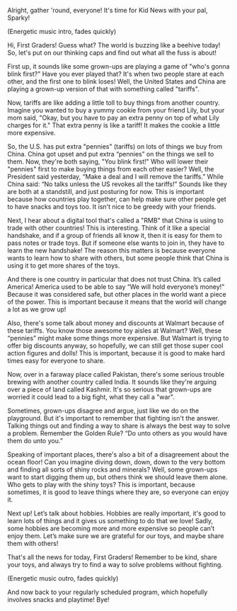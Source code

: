 Alright, gather 'round, everyone! It's time for Kid News with your pal, Sparky!

(Energetic music intro, fades quickly)

Hi, First Graders! Guess what? The world is buzzing like a beehive today! So, let's put on our thinking caps and find out what all the fuss is about!

First up, it sounds like some grown-ups are playing a game of "who's gonna blink first?" Have you ever played that? It's when two people stare at each other, and the first one to blink loses! Well, the United States and China are playing a grown-up version of that with something called "tariffs".

Now, tariffs are like adding a little toll to buy things from another country. Imagine you wanted to buy a yummy cookie from your friend Lily, but your mom said, "Okay, but you have to pay an extra penny on top of what Lily charges for it." That extra penny is like a tariff! It makes the cookie a little more expensive.

So, the U.S. has put extra "pennies" (tariffs) on lots of things we buy from China. China got upset and put extra “pennies” on the things we sell to them. Now, they're both saying, "You blink first!" Who will lower their "pennies" first to make buying things from each other easier? Well, the President said yesterday, “Make a deal and I will remove the tariffs.” While China said: “No talks unless the US revokes all the tariffs!” Sounds like they are both at a standstill, and just posturing for now.
This is important because how countries play together, can help make sure other people get to have snacks and toys too. It isn't nice to be greedy with your friends.

Next, I hear about a digital tool that's called a "RMB" that China is using to trade with other countries! This is interesting. Think of it like a special handshake, and if a group of friends all know it, then it is easy for them to pass notes or trade toys. But if someone else wants to join in, they have to learn the new handshake! The reason this matters is because everyone wants to learn how to share with others, but some people think that China is using it to get more shares of the toys.

And there is one country in particular that does not trust China. It’s called America! America used to be able to say “We will hold everyone’s money!” Because it was considered safe, but other places in the world want a piece of the power. This is important because it means that the world will change a lot as we grow up!

Also, there's some talk about money and discounts at Walmart because of these tariffs. You know those awesome toy aisles at Walmart? Well, these “pennies” might make some things more expensive. But Walmart is trying to offer big discounts anyway, so hopefully, we can still get those super cool action figures and dolls!
This is important, because it is good to make hard times easy for everyone to share.

Now, over in a faraway place called Pakistan, there's some serious trouble brewing with another country called India. It sounds like they're arguing over a piece of land called Kashmir. It's so serious that grown-ups are worried it could lead to a big fight, what they call a "war".

Sometimes, grown-ups disagree and argue, just like we do on the playground. But it's important to remember that fighting isn't the answer. Talking things out and finding a way to share is always the best way to solve a problem. Remember the Golden Rule? “Do unto others as you would have them do unto you.”

Speaking of important places, there's also a bit of a disagreement about the ocean floor! Can you imagine diving down, down, down to the very bottom and finding all sorts of shiny rocks and minerals? Well, some grown-ups want to start digging them up, but others think we should leave them alone. Who gets to play with the shiny toys?
This is important, because sometimes, it is good to leave things where they are, so everyone can enjoy it.

Next up! Let’s talk about hobbies. Hobbies are really important, it's good to learn lots of things and it gives us something to do that we love!
Sadly, some hobbies are becoming more and more expensive so people can’t enjoy them. Let’s make sure we are grateful for our toys, and maybe share them with others!

That's all the news for today, First Graders! Remember to be kind, share your toys, and always try to find a way to solve problems without fighting.

(Energetic music outro, fades quickly)

And now back to your regularly scheduled program, which hopefully involves snacks and playtime! Bye!

